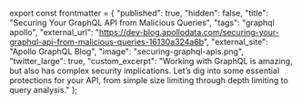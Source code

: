 export const frontmatter = {
  "published": true,
  "hidden": false,
  "title": "Securing Your GraphQL API from Malicious Queries",
  "tags": "graphql apollo",
  "external_url": "https://dev-blog.apollodata.com/securing-your-graphql-api-from-malicious-queries-16130a324a6b",
  "external_site": "Apollo GraphQL Blog",
  "image": "securing-graphql-apis.png",
  "twitter_large": true,
  "custom_excerpt": "Working with GraphQL is amazing, but also has complex security implications. Let’s dig into some essential protections for your API, from simple size limiting through depth limiting to query analysis."
};
